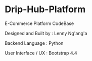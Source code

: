 # Drip-Hub-Platform
 E-Commerce Platform CodeBase

 Designed and Built by : Lenny Ng'ang'a
 
 Backend Language : Python
 
 User Interface / UX : Bootstrap 4.4

